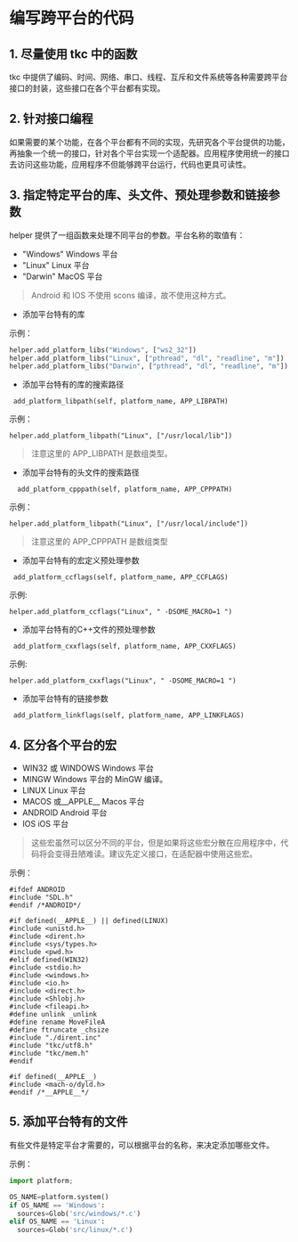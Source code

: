 # 编写跨平台的代码

## 1. 尽量使用 tkc 中的函数

tkc 中提供了编码、时间、网络、串口、线程、互斥和文件系统等各种需要跨平台接口的封装，这些接口在各个平台都有实现。

## 2. 针对接口编程

如果需要的某个功能，在各个平台都有不同的实现，先研究各个平台提供的功能，再抽象一个统一的接口，针对各个平台实现一个适配器。应用程序使用统一的接口去访问这些功能，应用程序不但能够跨平台运行，代码也更具可读性。

## 3. 指定特定平台的库、头文件、预处理参数和链接参数

helper 提供了一组函数来处理不同平台的参数。平台名称的取值有：

* "Windows" Windows 平台
* "Linux"  Linux  平台
* "Darwin" MacOS 平台

> Android 和  IOS 不使用 scons 编译，故不使用这种方式。


 * 添加平台特有的库

示例：

```python
helper.add_platform_libs("Windows", ["ws2_32"])
helper.add_platform_libs("Linux", ["pthread", "dl", "readline", "m"])
helper.add_platform_libs("Darwin", ["pthread", "dl", "readline", "m"])
```

 * 添加平台特有的库的搜索路径
 
```
 add_platform_libpath(self, platform_name, APP_LIBPATH)
```

示例：

```
helper.add_platform_libpath("Linux", ["/usr/local/lib"])
```

> 注意这里的 APP_LIBPATH 是数组类型。

 * 添加平台特有的头文件的搜索路径

```
  add_platform_cpppath(self, platform_name, APP_CPPPATH)
```

示例：

```
helper.add_platform_libpath("Linux", ["/usr/local/include"])
```
> 注意这里的 APP_CPPPATH 是数组类型


* 添加平台特有的宏定义预处理参数

```
 add_platform_ccflags(self, platform_name, APP_CCFLAGS)
```

示例:

```
helper.add_platform_ccflags("Linux", " -DSOME_MACRO=1 ")
```

* 添加平台特有的C++文件的预处理参数

```
 add_platform_cxxflags(self, platform_name, APP_CXXFLAGS)
```

示例:

```
helper.add_platform_cxxflags("Linux", " -DSOME_MACRO=1 ")
```

* 添加平台特有的链接参数

```
 add_platform_linkflags(self, platform_name, APP_LINKFLAGS)
```

## 4. 区分各个平台的宏

* WIN32 或 WINDOWS Windows 平台
* MINGW Windows 平台的 MinGW 编译。 
* LINUX Linux 平台
* MACOS 或__APPLE__ Macos 平台
* ANDROID Android 平台
* IOS iOS 平台

> 这些宏虽然可以区分不同的平台，但是如果将这些宏分散在应用程序中，代码将会变得丑陋难读。建议先定义接口，在适配器中使用这些宏。

示例：

```
#ifdef ANDROID
#include "SDL.h"
#endif /*ANDROID*/

#if defined(__APPLE__) || defined(LINUX)
#include <unistd.h>
#include <dirent.h>
#include <sys/types.h>
#include <pwd.h>
#elif defined(WIN32)
#include <stdio.h>
#include <windows.h>
#include <io.h>
#include <direct.h>
#include <Shlobj.h>
#include <fileapi.h>
#define unlink _unlink
#define rename MoveFileA
#define ftruncate _chsize
#include "./dirent.inc"
#include "tkc/utf8.h"
#include "tkc/mem.h"
#endif

#if defined(__APPLE__)
#include <mach-o/dyld.h>
#endif /*__APPLE__*/
```

## 5. 添加平台特有的文件

有些文件是特定平台才需要的，可以根据平台的名称，来决定添加哪些文件。

示例：

```python
import platform;

OS_NAME=platform.system()
if OS_NAME == 'Windows':
  sources=Glob('src/windows/*.c')
elif OS_NAME == 'Linux':
  sources=Glob('src/linux/*.c')
```
